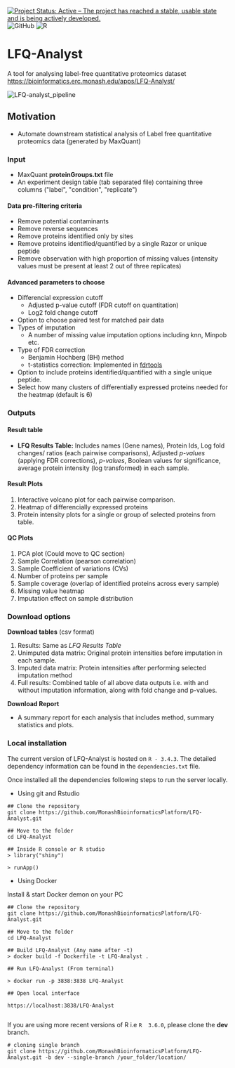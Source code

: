 [![Project Status: Active – The project has reached a stable, usable state and is being actively developed.](https://www.repostatus.org/badges/latest/active.svg)](https://www.repostatus.org/#active)
![GitHub](https://img.shields.io/github/license/Monashbioinformaticsplatform/LFQ-Analyst?color=brightgreen)
![R](https://img.shields.io/badge/R-%3E3.4--3.5-brightgreen)

# LFQ-Analyst
A tool for analysing label-free quantitative proteomics dataset https://bioinformatics.erc.monash.edu/apps/LFQ-Analyst/

![LFQ-analyst_pipeline](./www/LFQ_analyst.svg)






## Motivation

- Automate downstream statistical analysis of Label free quantitative proteomics data (generated by MaxQuant)


### Input

- MaxQuant **proteinGroups.txt** file
- An experiment design table (tab separated file) containing three columns ("label", "condition", "replicate")

#### Data pre-filtering criteria

- Remove potential contaminants
- Remove reverse sequences
- Remove proteins identified only by sites
- Remove proteins identified/quantified by a single Razor or unique peptide
- Remove observation with high proportion of missing values (intensity values must be present
at least 2 out of three replicates)

#### Advanced parameters to choose

- Differencial expression cutoff
  - Adjusted p-value cutoff (FDR cutoff on quantitation)
  - Log2 fold change cutoff
- Option to choose paired test for matched pair data
- Types of imputation
  - A number of missing value imputation options including knn, Minpob etc.
- Type of FDR correction
  -   Benjamin Hochberg (BH) method
  -   t-statistics correction: Implemented in
    [fdrtools](http://strimmerlab.org/software/fdrtool/)
- Option to include proteins identified/quantified with a single unique peptide.
- Select how many clusters of differentially expressed proteins needed for the heatmap (default is 6)



### Outputs

#### Result table

-   **LFQ Results Table:** Includes names (Gene names), Protein Ids, Log
    fold changes/ ratios (each pairwise comparisons), Adjusted
    *p-values* (applying FDR corrections), *p-values*, Boolean values
    for significance, average protein intensity (log transformed) in
    each sample.

#### Result Plots
  1. Interactive volcano plot for each pairwise comparison.
  2. Heatmap of differencially expressed proteins
  3. Protein intensity plots for a single or group of selected proteins from table. 

#### QC Plots
  1. PCA plot (Could move to QC section)
  2. Sample Correlation (pearson correlation)
  3. Sample Coefficient of variations (CVs)
  4. Number of proteins per sample
  5. Sample coverage (overlap of identified proteins across every sample)
  6. Missing value heatmap
  7. Imputation effect on sample distribution

### Download options

**Download tables** (csv format)

1.  Results: Same as *LFQ Results Table*
2.  Unimputed data matrix: Original protein intensities before
    imputation in each sample.
3.  Imputed data matrix: Protein intensities after performing selected
    imputation method
4.  Full results: Combined table of all above data outputs i.e. with and
    without imputation information, along with fold change and p-values.

**Download Report** 
- A summary report for each analysis that
    includes method, summary statistics and plots.


### Local installation

The current version of LFQ-Analyst is hosted on `R - 3.4.3`. The detailed dependency information can be found in the `dependencies.txt` file.

Once installed all the dependencies following steps to run the server locally.

- Using git and Rstudio
```
## Clone the repository
git clone https://github.com/MonashBioinformaticsPlatform/LFQ-Analyst.git

## Move to the folder
cd LFQ-Analyst

## Inside R console or R studio
> library("shiny")

> runApp()

```

- Using Docker

Install & start Docker demon on your PC

```
## Clone the repository
git clone https://github.com/MonashBioinformaticsPlatform/LFQ-Analyst.git

## Move to the folder
cd LFQ-Analyst

## Build LFQ-Analyst (Any name after -t)
> docker build -f Dockerfile -t LFQ-Analyst .

## Run LFQ-Analyst (From terminal)

> docker run -p 3838:3838 LFQ-Analyst

## Open local interface

https://localhost:3838/LFQ-Analyst


```



If you are using more recent versions of R i.e `R  3.6.0`, please clone the **dev** branch. 

```
# cloning single branch
git clone https://github.com/MonashBioinformaticsPlatform/LFQ-Analyst.git -b dev --single-branch /your_folder/location/
```